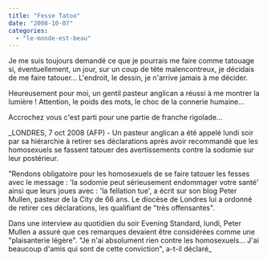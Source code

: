 ```yaml
---
title: "Fesse Tatoo"
date: "2008-10-07"
categories: 
  - "le-monde-est-beau"
---
```


Je me suis toujours demandé ce que je pourrais me faire comme tatouage si, éventuellement, un jour, sur un coup de tête malencontreux, je décidais de me faire tatouer... L'endroit, le dessin, je n'arrive jamais à me décider.

Heureusement pour moi, un gentil pasteur anglican a réussi à me montrer la lumière ! Attention, le poids des mots, le choc de la connerie humaine...

Accrochez vous c'est parti pour une partie de franche rigolade...

_LONDRES, 7 oct 2008 (AFP) - Un pasteur anglican a été appelé lundi soir par sa hiérarchie à retirer ses déclarations après avoir recommandé que les homosexuels se fassent tatouer des avertissements contre la sodomie sur leur postérieur.

"Rendons obligatoire pour les homosexuels de se faire tatouer les fesses avec le message : 'la sodomie peut sérieusement endommager votre santé' ainsi que leurs joues avec : 'la fellation tue', a écrit sur son blog Peter Mullen, pasteur de la City de 66 ans. Le diocèse de Londres lui a ordonné de retirer ces déclarations, les qualifiant de "très offensantes".

Dans une interview au quotidien du soir Evening Standard, lundi, Peter Mullen a assuré que ces remarques devaient être considérées comme une "plaisanterie légère". "Je n'ai absolument rien contre les homosexuels... J'ai beaucoup d'amis qui sont de cette conviction", a-t-il déclaré_
